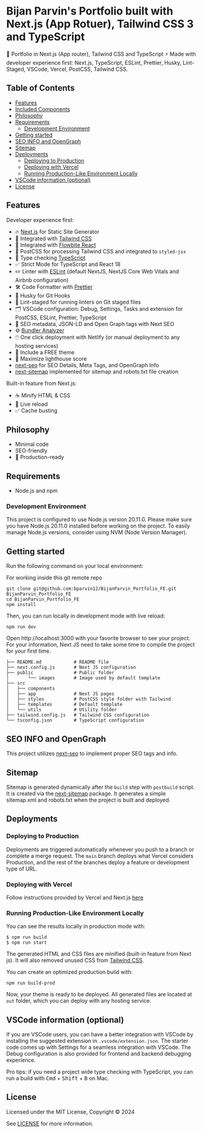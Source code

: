 # Bijan Parvin's Portfolio built with Next.js (App Rotuer), Tailwind CSS 3 and TypeScript 

🚀 Portfolio in Next.js (App router), Tailwind CSS and TypeScript ⚡️ Made with developer experience first: Next.js, TypeScript, ESLint, Prettier, Husky, Lint-Staged, VSCode, Vercel, PostCSS, Tailwind CSS.

## Table of Contents
- [Features](#features)
- [Included Components](#included-templates)
- [Philosophy](#philosophy)
- [Requirements](#requirements)
  - [Development Environment](#development-environment)
- [Getting started](#getting-started)
- [SEO INFO and OpenGraph](#seo-info-and-opengraph)
- [Sitemap](#sitemap)
- [Deployments](#deployments)
  - [Deploying to Production](#deploying-to-production)
  - [Deploying with Vercel](#deploying-with-vercel)
  - [Running Production-Like Environment Locally](#running-production-like-environment-locally)
- [VSCode information (optional)](#vscode-information-optional)
- [License](#license)

## Features

Developer experience first:

- 🔥 [Next.js](https://nextjs.org) for Static Site Generator
- 🎨 Integrated with [Tailwind CSS](https://tailwindcss.com)
- 🎨 Integrated with [Flowbite React](https://www.flowbite-react.com/)
- 💅 PostCSS for processing Tailwind CSS and integrated to `styled-jsx`
- 🎉 Type checking [TypeScript](https://www.typescriptlang.org)
- ✅ Strict Mode for TypeScript and React 18
- ✏️ Linter with [ESLint](https://eslint.org) (default NextJS, NextJS Core Web Vitals and Airbnb configuration)
- 🛠 Code Formatter with [Prettier](https://prettier.io)
- 🦊 Husky for Git Hooks
- 🚫 Lint-staged for running linters on Git staged files
- 🗂 VSCode configuration: Debug, Settings, Tasks and extension for PostCSS, ESLint, Prettier, TypeScript
- 🤖 SEO metadata, JSON-LD and Open Graph tags with Next SEO
- ⚙️ [Bundler Analyzer](https://www.npmjs.com/package/@next/bundle-analyzer)
- 🖱️ One click deployment with Netlify (or manual deployment to any hosting services)
- 🌈 Include a FREE theme
- 💯 Maximize lighthouse score
- [next-seo](https://github.com/garmeeh/next-seo) for SEO Details, Meta Tags, and OpenGraph Info
- [next-sitemap](https://www.npmjs.com/package/next-sitemap) implemented for sitemap and robots.txt file creation

Built-in feature from Next.js:

- ☕ Minify HTML & CSS
- 💨 Live reload
- ✅ Cache busting

## Philosophy

- Minimal code
- SEO-friendly
- 🚀 Production-ready


## Requirements

- Node.js and npm

### Development Environment

This project is configured to use Node.js version 20.11.0. Please make sure you have Node.js 20.11.0 installed before working on the project. To easily manage Node.js versions, consider using NVM (Node Version Manager).


## Getting started

Run the following command on your local environment:

For working inside this git remote repo
```
git clone git@github.com:bparvin12/BijanParvin_Portfolio_FE.git BijanParvin_Portfolio_FE
cd BijanParvin_Portfolio_FE
npm install
```

Then, you can run locally in development mode with live reload:

```
npm run dev
```

Open http://localhost:3000 with your favorite browser to see your project. For your information, Next JS need to take some time to compile the project for your first time.

```
├── README.md            # README file
├── next.config.js       # Next JS configuration
├── public               # Public folder
│       └── images       # Image used by default template
├── src
|   ├── components
│   ├── app              # Next JS pages
│   ├── styles           # PostCSS style folder with Tailwind
│   ├── templates        # Default template
│   └── utils            # Utility folder
├── tailwind.config.js   # Tailwind CSS configuration
└── tsconfig.json        # TypeScript configuration
```


## SEO INFO and OpenGraph
This project utilizes [next-seo](https://github.com/garmeeh/next-seo) to implement proper SEO tags and info.


## Sitemap
Sitemap is generated dynamically after the `build` step with `postbuild` script. It is created via the [next-sitemap](https://www.npmjs.com/package/next-sitemap) package. It generates a simple sitemap.xml and robots.txt when the project is built and deployed. 


## Deployments
### Deploying to Production
Deployments are triggered automatically whenever you push to a branch or complete a merge request. The `main` branch deploys what Vercel considers Production, and the rest of the branches deploy a feature or development type of URL. 


### Deploying with Vercel
Follow instructions provided by Vercel and Next.js [here](https://nextjs.org/learn-pages-router/basics/deploying-nextjs-app/deploy)

### Running Production-Like Environment Locally

You can see the results locally in production mode with:

```
$ npm run build
$ npm run start
```

The generated HTML and CSS files are minified (built-in feature from Next js). It will also removed unused CSS from [Tailwind CSS](https://tailwindcss.com).

You can create an optimized production build with:

```
npm run build-prod
```

Now, your theme is ready to be deployed. All generated files are located at `out` folder, which you can deploy with any hosting service.


## VSCode information (optional)

If you are VSCode users, you can have a better integration with VSCode by installing the suggested extension in `.vscode/extension.json`. The starter code comes up with Settings for a seamless integration with VSCode. The Debug configuration is also provided for frontend and backend debugging experience.

Pro tips: if you need a project wide type checking with TypeScript, you can run a build with <kbd>Cmd</kbd> + <kbd>Shift</kbd> + <kbd>B</kbd> on Mac.


## License

Licensed under the MIT License, Copyright © 2024

See [LICENSE](LICENSE) for more information.
